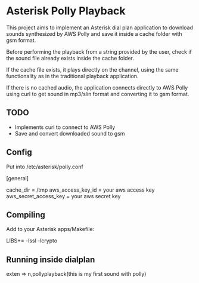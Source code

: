 # Asterisk Polly Playback

This project aims to implement an Asterisk dial plan application to download sounds synthesized by AWS Polly and save it inside a cache folder with gsm format.

Before performing the playback from a string provided by the user, check if the sound file already exists inside the cache folder.

If the cache file exists, it plays directly on the channel, using the same functionality as in the traditional playback application.

If there is no cached audio, the application connects directly to AWS Polly using curl to get sound in mp3/slin format and converting it to gsm format.

## TODO

- Implements curl to connect to AWS Polly
- Save and convert downloaded sound to gsm

## Config

Put into /etc/asterisk/polly.conf

[general]

cache_dir = /tmp
aws_access_key_id = your aws access key
aws_secret_access_key = your aws secret key

## Compiling

Add to your Asterisk apps/Makefile:

LIBS+= -lssl -lcrypto

## Running inside dialplan

exten => n,pollyplayback(this is my first sound with polly)
